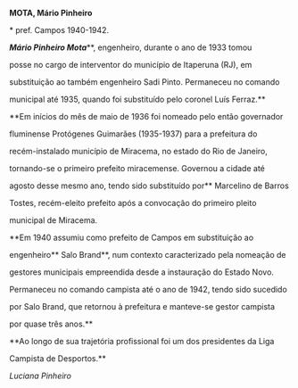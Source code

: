**MOTA, Mário Pinheiro**



\* pref. Campos 1940-1942.



***Mário Pinheiro Mota*****, engenheiro, durante o ano de 1933 tomou

posse no cargo de interventor do município de Itaperuna (RJ), em

substituição ao também engenheiro Sadi Pinto. Permaneceu no comando

municipal até 1935, quando foi substituído pelo coronel Luís Ferraz.**



**Em inícios do mês de maio de 1936 foi nomeado pelo então governador

fluminense Protógenes Guimarães (1935-1937) para a prefeitura do

recém-instalado município de Miracema, no estado do Rio de Janeiro,

tornando-se o primeiro prefeito miracemense. Governou a cidade até

agosto desse mesmo ano, tendo sido substituído por** Marcelino de Barros

Tostes, recém-eleito prefeito após a convocação do primeiro pleito

municipal de Miracema.



**Em 1940 assumiu como prefeito de Campos em substituição ao

engenheiro** Salo Brand**, num contexto caracterizado pela nomeação de

gestores municipais empreendida desde a instauração do Estado Novo.

Permaneceu no comando campista até o ano de 1942, tendo sido sucedido

por Salo Brand, que retornou à prefeitura e manteve-se gestor campista

por quase três anos.**



**Ao longo de sua trajetória profissional foi um dos presidentes da Liga

Campista de Desportos.**



*Luciana Pinheiro*



